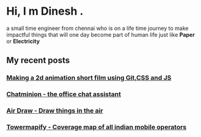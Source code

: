 <div>
		<h1>
		Hi, I m Dinesh .
		</h1>
		a small time engineer from chennai who is on a life time journey to make impactful things that will one day become part of human life just like 
		<b>Paper</b> or <b>Electricity</b>    
</div>

<h2>My recent posts</h2>

<h3><a href= "/2d-animation-using-git-js-and-css3">Making a 2d animation short film using Git,CSS and JS</a></h3>
<h3><a href= "/chatminion">Chatminion - the office chat assistant</a></h3>
<h3><a href= "/airdraw">Air Draw - Draw things in the air</a></h3>
<h3><a href= "/towermapify">Towermapify - Coverage map of all indian mobile operators</a></h3>

